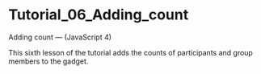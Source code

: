 Tutorial_06_Adding_count
========================

Adding count — (JavaScript 4)

This sixth lesson of the tutorial adds the counts of participants and group members to the gadget.
